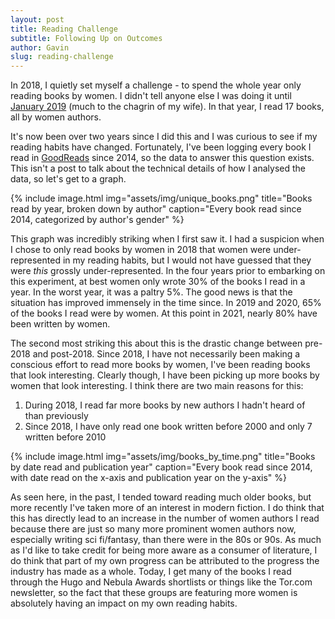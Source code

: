 ```yaml
---
layout: post
title: Reading Challenge
subtitle: Following Up on Outcomes
author: Gavin
slug: reading-challenge
---
```


In 2018, I quietly set myself a challenge - to spend the whole year only reading books by women. 
I didn't tell anyone else I was doing it until [January 2019](https://twitter.com/gavin_h_c/status/1080262032945864704) (much to the chagrin of my wife).
In that year, I read 17 books, all by women authors. 

It's now been over two years since I did this and I was curious to see if my reading habits have changed.
Fortunately, I've been logging every book I read in [GoodReads](https://goodreads.com/morvita) since 2014, so the data to answer this question exists. 
This isn't a post to talk about the technical details of how I analysed the data, so let's get to a graph.
<!--more-->

{% include image.html
    img="assets/img/unique_books.png"
    title="Books read by year, broken down by author"
    caption="Every book read since 2014, categorized by author's gender" %}

This graph was incredibly striking when I first saw it.
I had a suspicion when I chose to only read books by women in 2018 that women were under-represented in my reading habits, but I would not have guessed that they were *this* grossly under-represented. 
In the four years prior to embarking on this experiment, at best women only wrote 30% of the books I read in a year.
In the worst year, it was a paltry 5%. 
The good news is that the situation has improved immensely in the time since. 
In 2019 and 2020, 65% of the books I read were by women. 
At this point in 2021, nearly 80% have been written by women. 

The second most striking this about this is the drastic change between pre-2018 and post-2018.
Since 2018, I have not necessarily been making a conscious effort to read more books by women, I've been reading books that look interesting.
Clearly though, I have been picking up more books by women that look interesting.
I think there are two main reasons for this:
1. During 2018, I read far more books by new authors I hadn't heard of than previously
2. Since 2018, I have only read one book written before 2000 and only 7 written before 2010

{% include image.html
    img="assets/img/books_by_time.png"
    title="Books by date read and publication year"
    caption="Every book read since 2014, with date read on the x-axis and publication year on the y-axis" %}

As seen here, in the past, I tended toward reading much older books, but more recently I've taken more of an interest in modern fiction. 
I do think that this has directly lead to an increase in the number of women authors I read because there are just so many more prominent women authors now, especially writing sci fi/fantasy, than there were in the 80s or 90s. 
As much as I'd like to take credit for being more aware as a consumer of literature, I do think that part of my own progress can be attributed to the progress the industry has made as a whole. 
Today, I get many of the books I read through the Hugo and Nebula Awards shortlists or things like the Tor.com newsletter, so the fact that these groups are featuring more women is absolutely having an impact on my own reading habits. 


